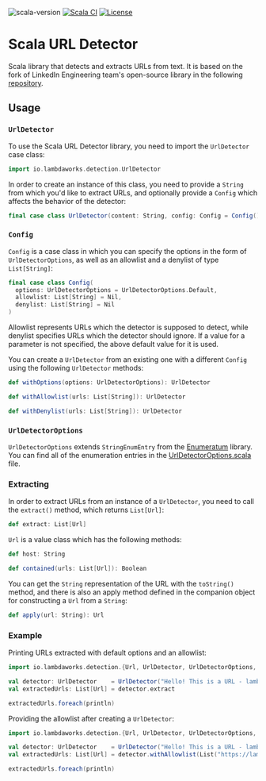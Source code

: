 ![scala-version][scala-version-badge]
[![Scala CI](https://github.com/lambdaworks/scurl-detector/actions/workflows/ci.yml/badge.svg)](https://github.com/lambdaworks/scurl-detector/actions/workflows/ci.yml)
[![License](https://img.shields.io/badge/License-Apache%202.0-blue.svg)](https://opensource.org/licenses/Apache-2.0)

# Scala URL Detector

Scala library that detects and extracts URLs from text. It is based on the fork of LinkedIn Engineering team's open-source library in the following [repository](https://github.com/URL-Detector/URL-Detector).

## Usage

### `UrlDetector` 

To use the Scala URL Detector library, you need to import the `UrlDetector` case class:

```scala
import io.lambdaworks.detection.UrlDetector
```

In order to create an instance of this class, you need to provide a `String` from which you'd like to extract URLs, and optionally provide a `Config` which affects the behavior of the detector:

```scala
final case class UrlDetector(content: String, config: Config = Config())
```

### `Config`

`Config` is a case class in which you can specify the options in the form of `UrlDetectorOptions`, as well as an allowlist and a denylist of type `List[String]`:

```scala
final case class Config(
  options: UrlDetectorOptions = UrlDetectorOptions.Default,
  allowlist: List[String] = Nil,
  denylist: List[String] = Nil
)
```

Allowlist represents URLs which the detector is supposed to detect, while denylist specifies URLs which the detector should ignore.
If a value for a parameter is not specified, the above default value for it is used.

You can create a `UrlDetector` from an existing one with a different `Config` using the following `UrlDetector` methods:

```scala
def withOptions(options: UrlDetectorOptions): UrlDetector

def withAllowlist(urls: List[String]): UrlDetector

def withDenylist(urls: List[String]): UrlDetector 
```

### `UrlDetectorOptions`

`UrlDetectorOptions` extends `StringEnumEntry` from the [Enumeratum](https://github.com/lloydmeta/enumeratum) library. You can find all of the enumeration entries in the [UrlDetectorOptions.scala](https://github.com/lambdaworks/scurl-detector/blob/main/src/main/scala/io/lambdaworks/detection/UrlDetectorOptions.scala) file.

### Extracting

In order to extract URLs from an instance of a `UrlDetector`, you need to call the `extract()` method, which returns `List[Url]`:

```scala
def extract: List[Url]
```

`Url` is a value class which has the following methods:

```scala
def host: String

def contained(urls: List[Url]): Boolean
```

You can get the `String` representation of the URL with the `toString()` method, and there is also an apply method defined in the companion object for constructing a `Url` from a `String`:

```scala
def apply(url: String): Url
```

### Example

Printing URLs extracted with default options and an allowlist:

```scala
import io.lambdaworks.detection.{Url, UrlDetector, UrlDetectorOptions, Config}

val detector: UrlDetector    = UrlDetector("Hello! This is a URL - lambdaworks.io", Config(UrlDetectorOptions.Default, List("https://lambdaworks.io/"), Nil))
val extractedUrls: List[Url] = detector.extract

extractedUrls.foreach(println)
```

Providing the allowlist after creating a `UrlDetector`:

```scala
import io.lambdaworks.detection.{Url, UrlDetector, UrlDetectorOptions, Config}

val detector: UrlDetector    = UrlDetector("Hello! This is a URL - lambdaworks.io")
val extractedUrls: List[Url] = detector.withAllowlist(List("https://lambdaworks.io/")).extract

extractedUrls.foreach(println)
```

[scala-version-badge]: https://img.shields.io/badge/scala-2.13.8-blue?logo=scala&color=teal